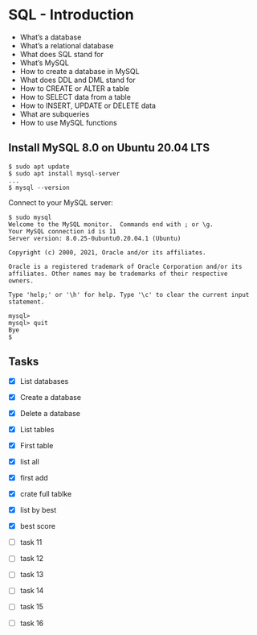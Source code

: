 # SQL - Introduction

- What’s a database
- What’s a relational database
- What does SQL stand for
- What’s MySQL
- How to create a database in MySQL
- What does DDL and DML stand for
- How to CREATE or ALTER a table
- How to SELECT data from a table
- How to INSERT, UPDATE or DELETE data
- What are subqueries
- How to use MySQL functions

## Install MySQL 8.0 on Ubuntu 20.04 LTS

```
$ sudo apt update
$ sudo apt install mysql-server
...
$ mysql --version

```

Connect to your MySQL server:

```
$ sudo mysql
Welcome to the MySQL monitor.  Commands end with ; or \g.
Your MySQL connection id is 11
Server version: 8.0.25-0ubuntu0.20.04.1 (Ubuntu)

Copyright (c) 2000, 2021, Oracle and/or its affiliates.

Oracle is a registered trademark of Oracle Corporation and/or its
affiliates. Other names may be trademarks of their respective
owners.

Type 'help;' or '\h' for help. Type '\c' to clear the current input statement.

mysql>
mysql> quit
Bye
$
```

## Tasks

- [x] List databases
- [x] Create a database
- [x] Delete a database
- [x] List tables
- [x] First table
- [x] list all
- [x] first add
- [x] crate full tablke
- [x] list by best
- [x] best score
- [ ] task 11
- [ ] task 12
- [ ] task 13
- [ ] task 14
- [ ] task 15
- [ ] task 16

